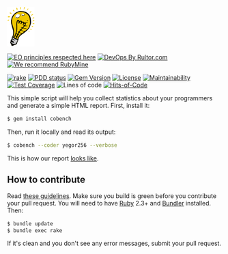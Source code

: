 <img alt="cobench logo" src="/logo.svg" width="64px"/>

[![EO principles respected here](https://www.elegantobjects.org/badge.svg)](https://www.elegantobjects.org)
[![DevOps By Rultor.com](http://www.rultor.com/b/yegor256/cobench)](http://www.rultor.com/p/yegor256/cobench)
[![We recommend RubyMine](https://www.elegantobjects.org/rubymine.svg)](https://www.jetbrains.com/ruby/)

[![rake](https://github.com/yegor256/cobench/actions/workflows/rake.yml/badge.svg)](https://github.com/yegor256/cobench/actions/workflows/rake.yml)
[![PDD status](http://www.0pdd.com/svg?name=yegor256/cobench)](http://www.0pdd.com/p?name=yegor256/cobench)
[![Gem Version](https://badge.fury.io/rb/cobench.svg)](http://badge.fury.io/rb/cobench)
[![License](https://img.shields.io/badge/license-MIT-green.svg)](https://github.com/yegor256/cobench/blob/master/LICENSE.txt)
[![Maintainability](https://api.codeclimate.com/v1/badges/396ec0584e0a84adc723/maintainability)](https://codeclimate.com/github/yegor256/cobench/maintainability)
[![Test Coverage](https://img.shields.io/codecov/c/github/yegor256/cobench.svg)](https://codecov.io/github/yegor256/cobench?branch=master)
![Lines of code](https://img.shields.io/tokei/lines/github/yegor256/cobench)
[![Hits-of-Code](https://hitsofcode.com/github/yegor256/cobench)](https://hitsofcode.com/view/github/yegor256/cobench)

This simple script will help you collect statistics about your
programmers and generate a simple HTML report. First, install it:

```bash
$ gem install cobench
```

Then, run it locally and read its output:

```bash
$ cobench --coder yegor256 --verbose
```

This is how our report [looks like](https://github.com/cqfn/bench).

## How to contribute

Read [these guidelines](https://www.yegor256.com/2014/04/15/github-guidelines.html).
Make sure you build is green before you contribute
your pull request. You will need to have [Ruby](https://www.ruby-lang.org/en/) 2.3+ and
[Bundler](https://bundler.io/) installed. Then:

```
$ bundle update
$ bundle exec rake
```

If it's clean and you don't see any error messages, submit your pull request.
